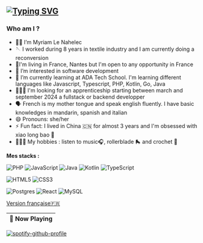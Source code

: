 ## [![Typing SVG](https://readme-typing-svg.demolab.com?font=Fira+Code&weight=700&size=27&pause=1000&color=000000&background=FFFFFF00&vCenter=true&random=false&width=435&lines=Hey!+)](https://git.io/typing-svg)

### Who am I ? 
- 👋🏾 I’m Myriam Le Nahelec
- 🪡 I worked during 8 years in textile industry and I am currently doing a reconversion
- 📍I'm living in France, Nantes but I'm open to any opportunity in France
- 👀 I’m interested in software development
- 🌱 I’m currently learning at ADA Tech School. I'm learning  different languages like Javascript, Typescript, PHP, Kotlin, Go, Java
- 🕵🏾‍♀️ I'm looking for an apprenticeship starting between march and september 2024 a fullstack or backend developper
- 🗣️ French is my mother tongue and speak english fluently. I have basic knowledges in mandarin, spanish and italian
- 😄 Pronouns: she/her
- ⚡ Fun fact: I lived in China 🇨🇳 for almost 3 years and I'm obsessed with xiao long bao 🥟
- 🤸🏾‍♀️ My hobbies : listen to music🎧, rollerblade 🛼 and crochet 🧶

**Mes stacks :**
  
  ![PHP](https://img.shields.io/badge/php-%23777BB4.svg?style=for-the-badge&logo=php&logoColor=white)
  ![JavaScript](https://img.shields.io/badge/javascript-%23323330.svg?style=for-the-badge&logo=javascript&logoColor=%23F7DF1E)
    ![Java](https://img.shields.io/badge/java-%23ED8B00.svg?style=for-the-badge&logo=openjdk&logoColor=white)
    ![Kotlin](https://img.shields.io/badge/kotlin-%237F52FF.svg?style=for-the-badge&logo=kotlin&logoColor=white)
  ![TypeScript](https://img.shields.io/badge/typescript-%23007ACC.svg?style=for-the-badge&logo=typescript&logoColor=white)
  
  ![HTML5](https://img.shields.io/badge/html5-%23E34F26.svg?style=for-the-badge&logo=html5&logoColor=white)
  ![CSS3](https://img.shields.io/badge/css3-%231572B6.svg?style=for-the-badge&logo=css3&logoColor=white)
  
  ![Postgres](https://img.shields.io/badge/postgres-%23316192.svg?style=for-the-badge&logo=postgresql&logoColor=white)
  ![React](https://img.shields.io/badge/react-%2320232a.svg?style=for-the-badge&logo=react&logoColor=%2361DAFB) ![MySQL](https://img.shields.io/badge/mysql-%2300f.svg?style=for-the-badge&logo=mysql&logoColor=white)


[Version française🇫🇷](README.md)
<!---
MyriamLeNahelec/MyriamLeNahelec is a ✨ special ✨ repository because its `README.md` (this file) appears on your GitHub profile.
You can click the Preview link to take a look at your changes.
--->


|🎵 Now Playing|
|:-:|
[![spotify-github-profile](https://spotify-github-profile.vercel.app/api/view?uid=myriam.aln&cover_image=false&theme=natemoo-re&show_offline=false&background_color=121212&interchange=false&bar_color=01f960&bar_color_cover=false)](https://spotify-github-profile.vercel.app/api/view?uid=myriam.aln&redirect=true)
